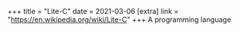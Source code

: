 +++
title = "Lite-C"
date = 2021-03-06
[extra]
link = "https://en.wikipedia.org/wiki/Lite-C"
+++
A programming language

